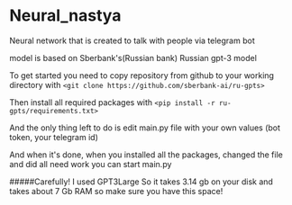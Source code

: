 # Neural_nastya

Neural network that is created to talk with people via telegram bot

model is based on Sberbank's(Russian bank) Russian gpt-3 model

To get started you need to copy repository from github to your working directory with
`<git clone https://github.com/sberbank-ai/ru-gpts>`

Then install all required packages with
`<pip install -r ru-gpts/requirements.txt>`

And the only thing left to do is edit main.py file with your own values (bot token, your telegram id)

And when it's done, when you installed all the packages, changed the file and did all need work you can start main.py

#####Carefully! I used GPT3Large So it takes 3.14 gb on your disk and takes about 7 Gb RAM so make sure you have this space!

